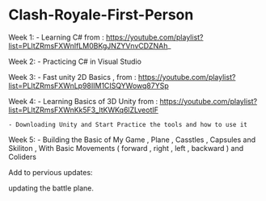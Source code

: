 # Clash-Royale-First-Person

Week 1:
	- Learning C# from : https://youtube.com/playlist?list=PLltZRmsFXWnIfLM0BKgJNZYVnvCDZNAh_

Week 2:
	- Practicing C# in Visual Studio

Week 3:
	- Fast unity 2D Basics , from : https://youtube.com/playlist?list=PLltZRmsFXWnLp98IIM1CISQYWowq87YSp

Week 4:
	- Learning Basics of 3D Unity from : https://youtube.com/playlist?list=PLltZRmsFXWnKk5F3_ltKWKq6lZLveotIF
	
	- Downloading Unity and Start Practice the tools and how to use it

Week 5:
	- Building the Basic of My Game , Plane , Casstles , Capsules and Skiliton , With Basic Movements ( forward , right , left , backward ) and Coliders

Add to pervious updates:

updating the battle plane.
